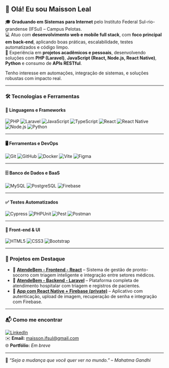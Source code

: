 ## 👋 Olá! Eu sou Maisson Leal

🎓 **Graduando em Sistemas para Internet** pelo Instituto Federal Sul-rio-grandense (IFSul) – Campus Pelotas.  
💻 Atuo com **desenvolvimento web e mobile full stack**, com **foco principal em back-end**, aplicando boas práticas, escalabilidade, testes automatizados e código limpo.  
🚀 Experiência em **projetos acadêmicos e pessoais**, desenvolvendo soluções com **PHP (Laravel)**, **JavaScript (React, Node.js, React Native)**, **Python** e consumo de **APIs RESTful**.

Tenho interesse em automações, integração de sistemas, e soluções robustas com impacto real.

---

### 🛠️ Tecnologias e Ferramentas

#### 📌 Linguagens e Frameworks  
![PHP](https://img.shields.io/badge/PHP-777BB4?style=for-the-badge&logo=php&logoColor=white)
![Laravel](https://img.shields.io/badge/Laravel-FF2D20?style=for-the-badge&logo=laravel&logoColor=white)
![JavaScript](https://img.shields.io/badge/JavaScript-F7DF1E?style=for-the-badge&logo=javascript&logoColor=black)
![TypeScript](https://img.shields.io/badge/TypeScript-3178C6?style=for-the-badge&logo=typescript&logoColor=white)
![React](https://img.shields.io/badge/React-61DAFB?style=for-the-badge&logo=react&logoColor=black)
![React Native](https://img.shields.io/badge/React_Native-61DAFB?style=for-the-badge&logo=react&logoColor=black)
![Node.js](https://img.shields.io/badge/Node.js-339933?style=for-the-badge&logo=nodedotjs&logoColor=white)
![Python](https://img.shields.io/badge/Python-3776AB?style=for-the-badge&logo=python&logoColor=white)

---

#### 🖥️ Ferramentas e DevOps  
![Git](https://img.shields.io/badge/Git-F05032?style=for-the-badge&logo=git&logoColor=white)
![GitHub](https://img.shields.io/badge/GitHub-181717?style=for-the-badge&logo=github&logoColor=white)
![Docker](https://img.shields.io/badge/Docker-2496ED?style=for-the-badge&logo=docker&logoColor=white)
![Vite](https://img.shields.io/badge/Vite-646CFF?style=for-the-badge&logo=vite&logoColor=white)
![Figma](https://img.shields.io/badge/Figma-F24E1E?style=for-the-badge&logo=figma&logoColor=white)

---

#### 🗄️ Banco de Dados e BaaS  
![MySQL](https://img.shields.io/badge/MySQL-4479A1?style=for-the-badge&logo=mysql&logoColor=white)
![PostgreSQL](https://img.shields.io/badge/PostgreSQL-336791?style=for-the-badge&logo=postgresql&logoColor=white)
![Firebase](https://img.shields.io/badge/Firebase-FFCA28?style=for-the-badge&logo=firebase&logoColor=black)

---

#### ✅ Testes Automatizados  
![Cypress](https://img.shields.io/badge/Cypress-17202C?style=for-the-badge&logo=cypress&logoColor=white)
![PHPUnit](https://img.shields.io/badge/PHPUnit-6C51A5?style=for-the-badge&logo=php&logoColor=white)
![Pest](https://img.shields.io/badge/Pest%20PHP-E23A3A?style=for-the-badge&logo=laravel&logoColor=white)
![Postman](https://img.shields.io/badge/Postman-FF6C37?style=for-the-badge&logo=postman&logoColor=white)

---

#### 🎨 Front-end & UI  
![HTML5](https://img.shields.io/badge/HTML5-E34F26?style=for-the-badge&logo=html5&logoColor=white)
![CSS3](https://img.shields.io/badge/CSS3-1572B6?style=for-the-badge&logo=css3&logoColor=white)
![Bootstrap](https://img.shields.io/badge/Bootstrap-7952B3?style=for-the-badge&logo=bootstrap&logoColor=white)

---

### 📌 Projetos em Destaque

- 🔹 **[AtendeBem - Frontend - React](https://github.com/MLS467/TCC-Projeto_React)** – Sistema de gestão de pronto-socorro com triagem inteligente e integração entre setores médicos.  
- 🔹 **[AtendeBem - Backend - Laravel](https://github.com/MLS467/TCC-Projeto_PHP-Laravel.git)** – Plataforma completa de atendimento hospitalar com triagem e registros de pacientes.  
- 🔹 **[App com React Native + Firebase (private)](https://github.com/MLS467/)** – Aplicativo com autenticação, upload de imagem, recuperação de senha e integração com Firebase.

---

### 📬 Como me encontrar

[![LinkedIn](https://img.shields.io/badge/LinkedIn-Maisson%20Leal-0077B5?style=for-the-badge&logo=linkedin&logoColor=white)](https://www.linkedin.com/in/maisson-leal-da-silva-373633288/)  
✉️ **Email:** maisson.ifsul@gmail.com  
🌐 **Portfólio:** *Em breve*

---

📌 *“Seja a mudança que você quer ver no mundo.” – Mahatma Gandhi*
